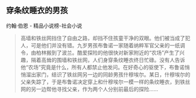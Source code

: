 ## 穿条纹睡衣的男孩

约翰·伯恩  -  精品小说榜-社会小说

> 高墙和铁丝网挡住了自由之路，却挡不住孩童干净的双眼。他们被当成了犯人，可是他们并没有错。九岁男孩布鲁诺一家随着纳粹军官父亲的一纸调令，由柏林搬到了波兰。酷爱探险的他很快对新家附近的“农场”产生了兴趣，隔着高耸的围墙和铁丝网，人们身穿条纹睡衣终日忙碌。没有人告诉他“农场”究竟是什么，所有人都禁止他发问。在好奇心的驱使下，布鲁诺悄悄溜出家门，结识了铁丝网另一边的同龄男孩什穆埃尔。某日，什穆埃尔的父亲失踪了，于是布鲁诺决定穿上和什穆埃尔一模一样的条纹睡衣，到铁丝网的另一边帮他寻找父亲，作为两个人分别前最后的探险……
